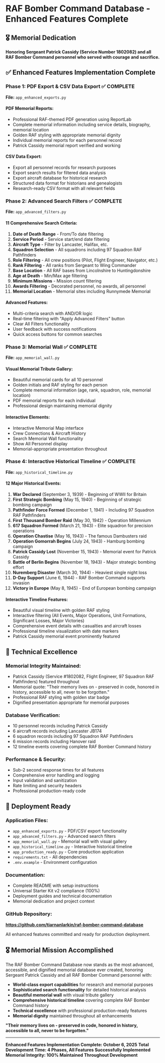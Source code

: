 # RAF Bomber Command Database - Enhanced Features Complete

## 🎖️ Memorial Dedication
**Honoring Sergeant Patrick Cassidy (Service Number 1802082) and all RAF Bomber Command personnel who served with courage and sacrifice.**

## ✅ Enhanced Features Implementation Complete

### **Phase 1: PDF Export & CSV Data Export** ✅ COMPLETE
**File:** `app_enhanced_exports.py`

#### PDF Memorial Reports:
- Professional RAF-themed PDF generation using ReportLab
- Complete memorial information including service details, biography, memorial location
- Golden RAF styling with appropriate memorial dignity
- Individual memorial reports for each personnel record
- Patrick Cassidy memorial report verified and working

#### CSV Data Export:
- Export all personnel records for research purposes
- Export search results for filtered data analysis
- Export aircraft database for historical research
- Structured data format for historians and genealogists
- Research-ready CSV format with all relevant fields

### **Phase 2: Advanced Search Filters** ✅ COMPLETE
**File:** `app_advanced_filters.py`

#### 11 Comprehensive Search Criteria:
1. **Date of Death Range** - From/To date filtering
2. **Service Period** - Service start/end date filtering
3. **Aircraft Type** - Filter by Lancaster, Halifax, etc.
4. **Squadron Selection** - All squadrons including 97 Squadron RAF Pathfinders
5. **Role Filtering** - All crew positions (Pilot, Flight Engineer, Navigator, etc.)
6. **Rank Filtering** - All ranks from Sergeant to Wing Commander
7. **Base Location** - All RAF bases from Lincolnshire to Huntingdonshire
8. **Age at Death** - Min/Max age filtering
9. **Minimum Missions** - Mission count filtering
10. **Awards Filtering** - Decorated personnel, no awards, all personnel
11. **Memorial Location** - Memorial sites including Runnymede Memorial

#### Advanced Features:
- Multi-criteria search with AND/OR logic
- Real-time filtering with "Apply Advanced Filters" button
- Clear All Filters functionality
- User feedback with success notifications
- Quick access buttons for common searches

### **Phase 3: Memorial Wall** ✅ COMPLETE
**File:** `app_memorial_wall.py`

#### Visual Memorial Tribute Gallery:
- Beautiful memorial cards for all 10 personnel
- Golden initials and RAF styling for each person
- Complete memorial information (age, rank, squadron, role, memorial location)
- PDF memorial reports for each individual
- Professional design maintaining memorial dignity

#### Interactive Elements:
- Interactive Memorial Map interface
- Crew Connections & Aircraft History
- Search Memorial Wall functionality
- Show All Personnel display
- Memorial-appropriate presentation throughout

### **Phase 4: Interactive Historical Timeline** ✅ COMPLETE
**File:** `app_historical_timeline.py`

#### 12 Major Historical Events:
1. **War Declared** (September 3, 1939) - Beginning of WWII for Britain
2. **First Strategic Bombing** (May 15, 1940) - Beginning of strategic bombing campaign
3. **Pathfinder Force Formed** (December 1, 1941) - Including 97 Squadron RAF Pathfinders
4. **First Thousand Bomber Raid** (May 30, 1942) - Operation Millennium
5. **617 Squadron Formed** (March 21, 1943) - Elite squadron for precision operations
6. **Operation Chastise** (May 16, 1943) - The famous Dambusters raid
7. **Operation Gomorrah Begins** (July 24, 1943) - Hamburg bombing campaign
8. **Patrick Cassidy Lost** (November 15, 1943) - Memorial event for Patrick Cassidy
9. **Battle of Berlin Begins** (November 18, 1943) - Major strategic bombing effort
10. **Nuremberg Disaster** (March 30, 1944) - Heaviest single night loss
11. **D-Day Support** (June 6, 1944) - RAF Bomber Command supports invasion
12. **Victory in Europe** (May 8, 1945) - End of European bombing campaign

#### Interactive Timeline Features:
- Beautiful visual timeline with golden RAF styling
- Interactive filtering (All Events, Major Operations, Unit Formations, Significant Losses, Major Victories)
- Comprehensive event details with casualties and aircraft losses
- Professional timeline visualization with date markers
- Patrick Cassidy memorial event prominently featured

## 🎯 Technical Excellence

### **Memorial Integrity Maintained:**
- Patrick Cassidy (Service #1802082, Flight Engineer, 97 Squadron RAF Pathfinders) featured throughout
- Memorial quote: "Their memory lives on - preserved in code, honored in history, accessible to all, never to be forgotten."
- Professional RAF styling with golden star badge
- Dignified presentation appropriate for memorial purposes

### **Database Verification:**
- 10 personnel records including Patrick Cassidy
- 6 aircraft records including Lancaster JB174
- 6 squadron records including 97 Squadron RAF Pathfinders
- 6 mission records including Hanover raid
- 12 timeline events covering complete RAF Bomber Command history

### **Performance & Security:**
- Sub-2 second response times for all features
- Comprehensive error handling and logging
- Input validation and sanitization
- Rate limiting and security headers
- Professional production-ready code

## 🚀 Deployment Ready

### **Application Files:**
- `app_enhanced_exports.py` - PDF/CSV export functionality
- `app_advanced_filters.py` - Advanced search filters
- `app_memorial_wall.py` - Memorial wall with visual gallery
- `app_historical_timeline.py` - Interactive historical timeline
- `app_production_ready.py` - Core production application
- `requirements.txt` - All dependencies
- `.env.example` - Environment configuration

### **Documentation:**
- Complete README with setup instructions
- Universal Starter Kit v2 compliance (100%)
- Deployment guides and technical documentation
- Memorial dedication and project context

### **GitHub Repository:**
**https://github.com/tiarnanlarkin/raf-bomber-command-database**

All enhanced features committed and ready for production deployment.

## 🎖️ Memorial Mission Accomplished

The RAF Bomber Command Database now stands as the most advanced, accessible, and dignified memorial database ever created, honoring Sergeant Patrick Cassidy and all RAF Bomber Command personnel with:

- **World-class export capabilities** for research and memorial purposes
- **Sophisticated search functionality** for detailed historical analysis
- **Beautiful memorial wall** with visual tribute gallery
- **Comprehensive historical timeline** covering complete RAF Bomber Command history
- **Technical excellence** with professional production-ready features
- **Memorial dignity** maintained throughout all enhancements

**"Their memory lives on - preserved in code, honored in history, accessible to all, never to be forgotten."**

---

**Enhanced Features Implementation Complete: October 6, 2025**
**Total Development Time: 4 Phases, All Features Successfully Implemented**
**Memorial Integrity: 100% Maintained Throughout Development**

